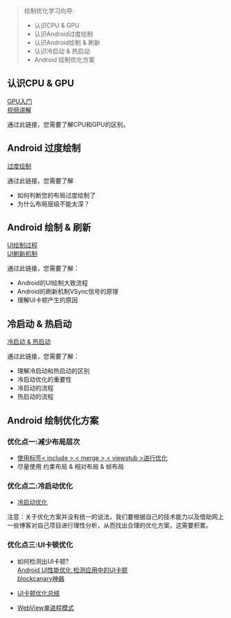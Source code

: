 > 绘制优化学习向导:  
> 
> - 认识CPU & GPU
> - 认识Android过度绘制
> - 认识Android绘制 & 刷新
> - 认识冷启动 & 热启动
> - Android 绘制优化方案

## 认识CPU & GPU

[GPU入门](https://www.cnblogs.com/hutao886/p/6702098.html)  
[视频讲解](https://www.bilibili.com/video/BV165411x7Sq?from=search&seid=15598905951028601162)

通过此链接，您需要了解CPU和GPU的区别。

## Android 过度绘制

[过度绘制](https://blog.csdn.net/zxc123e/article/details/71750786)

通过此链接，您需要了解

- 如何判断您的布局过度绘制了
- 为什么布局层级不能太深？

## Android 绘制 & 刷新

[UI绘制过程](https://www.cnblogs.com/joahyau/p/11294970.html)  
[UI刷新机制](https://zhuanlan.zhihu.com/p/114097314)  

通过此链接，您需要了解： 

- Android的UI绘制大致流程 
- Android的刷新机制VSync信号的原理
- 理解UI卡顿产生的原因

## 冷启动 & 热启动

[冷启动 & 热启动](https://www.cnblogs.com/sppzcr/p/11498038.html)

通过此链接，您需要了解： 

- 理解冷启动和热启动的区别
- 冷启动优化的重要性
- 冷启动的流程
- 热启动的流程

## Android 绘制优化方案

### 优化点一:减少布局层次

- [使用标签< include >,< merge >,< viewstub >进行优化](https://www.trinea.cn/android/layout-performance/)  
- 尽量使用 约束布局 & 相对布局 & 帧布局

### 优化点二:冷启动优化  

- [冷启动优化](https://blog.csdn.net/qq_435559203/article/details/83719881)

注意：关于优化方案并没有统一的说法，我们要根据自己的技术能力以及借助网上一些博客对自己项目进行理性分析，从而找出合理的优化方案，这需要积累。

### 优化点三:UI卡顿优化

- 如何检测出UI卡顿?     
  [Android UI性能优化 检测应用中的UI卡顿](https://blog.csdn.net/lmj623565791/article/details/58626355)  
  [blockcanary神器](https://github.com/markzhai/AndroidPerformanceMonitor)

- [UI卡顿优化总结](https://zhuanlan.zhihu.com/p/27065828)
- [WebView单进程模式](https://www.jianshu.com/p/8ed995016fde)

